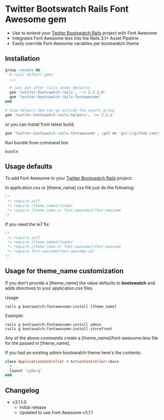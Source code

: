 # Twitter Bootswatch Rails Font Awesome gem

  - Use to extend your [Twitter Bootswatch Rails](https://github.com/scottvrosenthal/twitter-bootswatch-rails) project with Font Awesome
  - Integrates Font Awesome less into the Rails 3.1+ Asset Pipeline
  - Easily override Font Awesome variables per bootswatch theme

## Installation

```ruby
group :assets do
  # rails default gems
  ...

  # just put after rails asset defaults
  gem 'twitter-bootswatch-rails', '~> 2.3.2.0'
  gem 'twitter-bootswatch-rails-fontawesome'
end

# View Helpers Gem can go outside the assets group
gem 'twitter-bootswatch-rails-helpers', '>= 2.3.1'
```

or you can install from latest build;

```ruby
gem 'twitter-bootswatch-rails-fontawesome', :git => 'git://github.com/scottvrosenthal/twitter-bootswatch-rails-fontawesome.git'
```

Run bundle from command line

    bundle


## Usage defaults

To add Font Awesome to your [Twitter Bootswatch Rails](https://github.com/scottvrosenthal/twitter-bootswatch-rails) project:

In application.css or [theme_name] css file just do the following:

```css
/*
 *= require_self
 *= require [theme_name]/loader
 *= require [theme_name or font-awesome]/font-awesome
*/
```

If you need the ie7 fix:

```css
/*
 *= require_self
 *= require [theme_name]/loader
 *= require [theme_name or font-awesome]/font-awesome
 *= require font-awesome/font-awesome-ie7
*/
```

## Usage for theme_name customization

If you don't provide a [theme_name] the value defaults to **bootswatch** and adds directives to your application.css files.


Usage:


    rails g bootswatch:fontawesome:install [theme_name]

Example:


    rails g bootswatch:fontawesome:install admin
    rails g bootswatch:fontawesome:install storefront


Any of the above commands create a [theme_name]/font-awesome.less file for the passed in [theme_name].

If you had an existing admin bootswatch theme here's the contents:


```ruby
class ApplicationController < ActionController::Base
  # ...
  layout 'cyborg'
end
```

## Changelog

  - v3.1.1.0
    * Initial release
    * Updated to use Font Awesome v3.1.1
